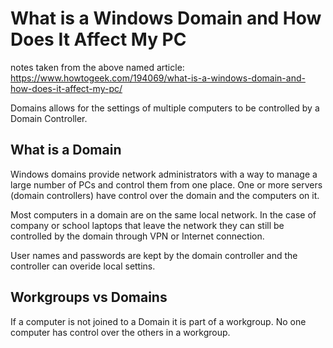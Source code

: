 # What is a Windows Domain and How Does It Affect My PC

notes taken from the above named article: <https://www.howtogeek.com/194069/what-is-a-windows-domain-and-how-does-it-affect-my-pc/>

Domains allows for the settings of multiple computers to be controlled by a Domain Controller.

## What is a Domain

Windows domains provide network administrators with a way to manage a large number of PCs and control them from one place. One or more servers (domain controllers) have control over the domain and the computers on it. 

Most computers in a domain are on the same local network. In the case of company or school laptops that leave the network they can still be controlled by the domain through VPN or Internet connection.

User names and passwords are kept by the domain controller and the controller can overide local settins.

## Workgroups vs Domains

If a computer is not joined to a Domain it is part of a workgroup.  No one computer has control over the others in a workgroup.
